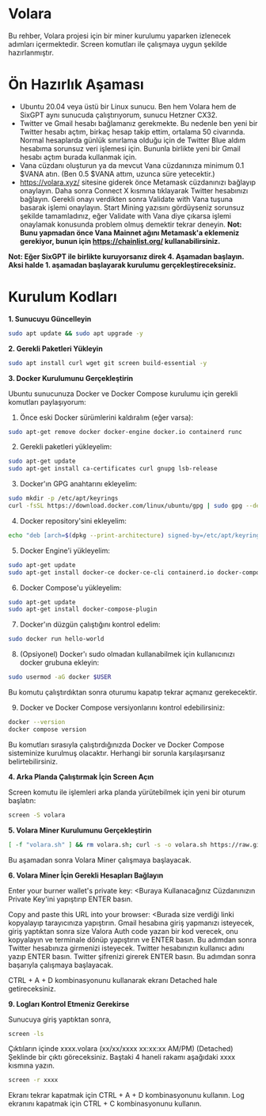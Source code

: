 # Volara
Bu rehber, Volara projesi için bir miner kurulumu yaparken izlenecek adımları içermektedir. Screen komutları ile çalışmaya uygun şekilde hazırlanmıştır.

# Ön Hazırlık Aşaması

- Ubuntu 20.04 veya üstü bir Linux sunucu. Ben hem Volara hem de SixGPT aynı sunucuda çalıştırıyorum, sunucu Hetzner CX32.
- Twitter ve Gmail hesabı bağlamanız gerekmekte. Bu nedenle ben yeni bir Twitter hesabı açtım, birkaç hesap takip ettim, ortalama 50 civarında. Normal hesaplarda günlük sınırlama olduğu için de Twitter Blue aldım hesabıma sorunsuz veri işlemesi için. Bununla birlikte yeni bir Gmail hesabı açtım burada kullanmak için.
- Vana cüzdanı oluşturun ya da mevcut Vana cüzdanınıza minimum 0.1 $VANA atın. (Ben 0.5 $VANA attım, uzunca süre yetecektir.)
- https://volara.xyz/ sitesine giderek önce Metamask cüzdanınızı bağlayıp onaylayın. Daha sonra Connect X kısmına tıklayarak Twitter hesabınızı bağlayın. Gerekli onayı verdikten sonra Validate with Vana tuşuna basarak işlemi onaylayın. Start Mining yazısını gördüyseniz sorunsuz şekilde tamamladınız, eğer Validate with Vana diye çıkarsa işlemi onaylamak konusunda problem olmuş demektir tekrar deneyin. **Not: Bunu yapmadan önce Vana Mainnet ağını Metamask'a eklemeniz gerekiyor, bunun için https://chainlist.org/ kullanabilirsiniz.**

**Not: Eğer SixGPT ile birlikte kuruyorsanız direk 4. Aşamadan başlayın. Aksi halde 1. aşamadan başlayarak kurulumu gerçekleştireceksiniz.**

# Kurulum Kodları

**1. Sunucuyu Güncelleyin**

```bash
sudo apt update && sudo apt upgrade -y 
```

**2. Gerekli Paketleri Yükleyin**

```bash
sudo apt install curl wget git screen build-essential -y
```

**3. Docker Kurulumunu Gerçekleştirin**

Ubuntu sunucunuza Docker ve Docker Compose kurulumu için gerekli komutları paylaşıyorum:

1. Önce eski Docker sürümlerini kaldıralım (eğer varsa):
```bash
sudo apt-get remove docker docker-engine docker.io containerd runc
```

2. Gerekli paketleri yükleyelim:
```bash
sudo apt-get update
sudo apt-get install ca-certificates curl gnupg lsb-release
```

3. Docker'ın GPG anahtarını ekleyelim:
```bash
sudo mkdir -p /etc/apt/keyrings
curl -fsSL https://download.docker.com/linux/ubuntu/gpg | sudo gpg --dearmor -o /etc/apt/keyrings/docker.gpg
```

4. Docker repository'sini ekleyelim:
```bash
echo "deb [arch=$(dpkg --print-architecture) signed-by=/etc/apt/keyrings/docker.gpg] https://download.docker.com/linux/ubuntu $(lsb_release -cs) stable" | sudo tee /etc/apt/sources.list.d/docker.list > /dev/null
```

5. Docker Engine'i yükleyelim:
```bash
sudo apt-get update
sudo apt-get install docker-ce docker-ce-cli containerd.io docker-compose-plugin
```

6. Docker Compose'u yükleyelim:
```bash
sudo apt-get update
sudo apt-get install docker-compose-plugin
```

7. Docker'ın düzgün çalıştığını kontrol edelim:
```bash
sudo docker run hello-world
```

8. (Opsiyonel) Docker'ı sudo olmadan kullanabilmek için kullanıcınızı docker grubuna ekleyin:
```bash
sudo usermod -aG docker $USER
```
Bu komutu çalıştırdıktan sonra oturumu kapatıp tekrar açmanız gerekecektir.

9. Docker ve Docker Compose versiyonlarını kontrol edebilirsiniz:
```bash
docker --version
docker compose version
```

Bu komutları sırasıyla çalıştırdığınızda Docker ve Docker Compose sisteminize kurulmuş olacaktır. Herhangi bir sorunla karşılaşırsanız belirtebilirsiniz.

**4. Arka Planda Çalıştırmak İçin Screen Açın**

Screen komutu ile işlemleri arka planda yürütebilmek için yeni bir oturum başlatın:
```bash
screen -S volara
```

**5. Volara Miner Kurulumunu Gerçekleştirin**
```bash
[ -f "volara.sh" ] && rm volara.sh; curl -s -o volara.sh https://raw.githubusercontent.com/volaradlp/minercli/refs/heads/main/run_docker.sh && chmod +x volara.sh && ./volara.sh
```

Bu aşamadan sonra Volara Miner çalışmaya başlayacak.

**6. Volara Miner İçin Gerekli Hesapları Bağlayın**

Enter your burner wallet's private key: <Buraya Kullanacağınız Cüzdanınızın Private Key'ini yapıştırıp ENTER basın.

Copy and paste this URL into your browser: <Burada size verdiği linki kopyalayıp tarayıcınıza yapıştırın. Gmail hesabına giriş yapmanızı isteyecek, giriş yaptıktan sonra size Valora Auth code yazan bir kod verecek, onu kopyalayın ve terminale dönüp yapıştırın ve ENTER basın.
Bu adımdan sonra Twitter hesabınıza girmenizi isteyecek.
Twitter hesabınızın kullanıcı adını yazıp ENTER basın.
Twitter şifrenizi girerek ENTER basın.
Bu adımdan sonra başarıyla çalışmaya başlayacak.

CTRL + A + D kombinasyonunu kullanarak ekranı Detached hale getireceksiniz.

**9. Logları Kontrol Etmeniz Gerekirse**

Sunucuya giriş yaptıktan sonra, 
```bash
screen -ls
```

Çıktıların içinde 
xxxx.volara (xx/xx/xxxx xx:xx:xx AM/PM)    (Detached)
Şeklinde bir çıktı göreceksiniz. Baştaki 4 haneli rakamı aşağıdaki xxxx kısmına yazın.

```bash
screen -r xxxx
```

Ekranı tekrar kapatmak için CTRL + A + D kombinasyonunu kullanın.
Log ekranını kapatmak için CTRL + C kombinasyonunu kullanın.
